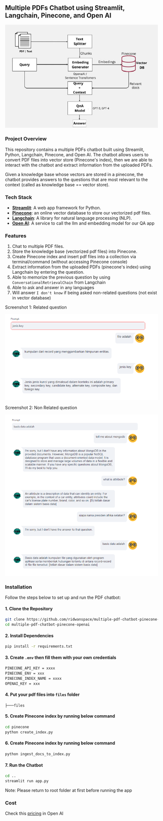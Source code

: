 ## Multiple PDFs Chatbot using Streamlit, Langchain, Pinecone, and Open AI

![Chatbot](./asset/pinecone.png)

### Project Overview
This repository contains a multiple PDFs chatbot built using Streamlit, Python, Langchain, Pinecone, and Open AI. The chatbot allows users to convert PDF files into vector store (Pinecone's index), then we are able to interact with the chatbot and extract information from the uploaded PDFs.

Given a knowledge base whose vectors are stored in a pinecone, the chatbot provides answers to the questions that are most relevant to the context (called as knowledge base == vector store).

### Tech Stack
* [**Streamlit**](https://streamlit.io/): A web app framework for Python.
* [**Pinecone**](https://www.pinecone.io/): an online vector database to store our vectorized pdf files.
* [**Langchain**](https://python.langchain.com/docs/get_started/introduction): A library for natural language processing (NLP).
* [**Open AI**](https://platform.openai.com/docs/overview): A service to call the llm and embedding model for our QA app

### Features
1. Chat to multiple PDF files.
2. Store the knowledge base (vectorized pdf files) into Pinecone.
3. Create Pinecone index and insert pdf files into a collection via terminal/command (without accessing Pinecone console)
4. Extract information from the uploaded PDFs (pinecone's index) using Langchain by entering the question.
5. Able to memorize the previous question by using `ConversationalRetrievalChain` from Langchain
6. Able to ask and answer in any languages
7. Will answer `I don't know` if being asked non-related questions (not exist in vector database)

Screenshot 1: Related question

![Screenshot](./asset/screenshot.png)

Screenshot 2: Non Related question

![Screenshot1](./asset/screenshot2.png)

### Installation
Follow the steps below to set up and run the PDF chatbot:

#### 1. Clone the Repository

```bash
git clone https://github.com/ridwanspace/multiple-pdf-chatbot-pinecone-openai.git
cd multiple-pdf-chatbot-pinecone-openai
```

#### 2. Install Dependencies
```bash
pip install -r requirements.txt
```
#### 3. Create `.env` then fill them with your own credentials
```bash
PINECONE_API_KEY = xxxx
PINECONE_ENV = xxx
PINECONE_INDEX_NAME = xxxx
OPENAI_KEY = xxx
```

#### 4. Put your pdf files into `files` folder
```
├───files
```

#### 5. Create Pinecone index by running below command
```bash
cd pinecone
python create_index.py
```

#### 6. Create Pinecone index by running below command
```bash
python ingest_docs_to_index.py
```

#### 7. Run the Chatbot
```bash
cd ..
streamlit run app.py
```
Note: Please return to root folder at first before running the app



### Cost
Check this [pricing](https://openai.com/pricing) in Open AI

